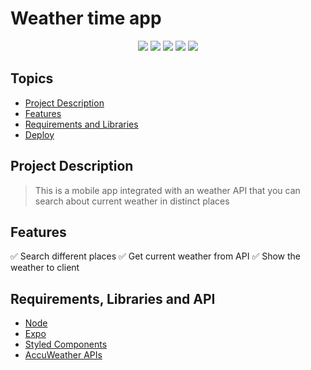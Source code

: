 # Weather time app

<p align="center">
  <img src="https://img.shields.io/static/v1?label=React Native&message=framework&color=blue&style=for-the-badge&logo=react"/>
  <img src="https://img.shields.io/static/v1?label=JavaScript&message=Main Technology&color=blue&style=for-the-badge&logo=javascript"/>
  <img src="https://img.shields.io/static/v1?label=Github&message=Deploy&color=blue&style=for-the-badge&logo=github"/>
  <img src="https://img.shields.io/static/v1?label=license&message=BSD&color=green&style=for-the-badge"/>
  <img src="https://img.shields.io/static/v1?label=status&message=done&color=brightgreen&style=for-the-badge"/>
<p>

## Topics
- [Project Description](#project-description)
- [Features](#features)
- [Requirements and Libraries](#requirements-and-libraries)
- [Deploy](https://muriedu.github.io/Portfolio/)
  
## Project Description

> This is a mobile app integrated with an weather API that you can search about current weather in distinct places
  
## Features
:white_check_mark: Search different places
:white_check_mark: Get current weather from API
:white_check_mark: Show the weather to client
  
## Requirements, Libraries and API
- [Node](https://nodejs.org/en/)
- [Expo](https://expo.dev/)
- [Styled Components](https://styled-components.com/)
- [AccuWeather APIs](https://developer.accuweather.com/)
